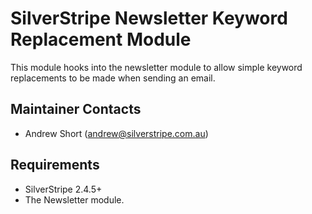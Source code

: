 # SilverStripe Newsletter Keyword Replacement Module

This module hooks into the newsletter module to allow simple keyword
replacements to be made when sending an email.

## Maintainer Contacts
* Andrew Short (<andrew@silverstripe.com.au>)

## Requirements
* SilverStripe 2.4.5+
* The Newsletter module.
